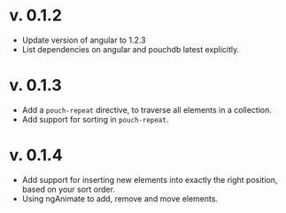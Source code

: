 # v. 0.1.2

* Update version of angular to 1.2.3
* List dependencies on angular and pouchdb latest explicitly.

# v. 0.1.3

* Add a `pouch-repeat` directive, to traverse all elements in a collection.
* Add support for sorting in `pouch-repeat`.

# v. 0.1.4

* Add support for inserting new elements into exactly the right position, based on your sort order.
* Using ngAnimate to add, remove and move elements.



